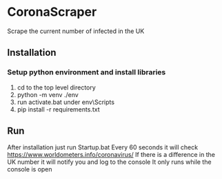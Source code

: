 # CoronaScraper
 Scrape the current number of infected in the UK

## Installation
### Setup python environment and install libraries
1) cd to the top level directory
2) python -m venv ./env
3) run activate.bat under env\Scripts
4) pip install -r requirements.txt

## Run
After installation just run Startup.bat
Every 60 seconds it will check https://www.worldometers.info/coronavirus/
If there is a difference in the UK number it will notify you and log to the console
It only runs while the console is open